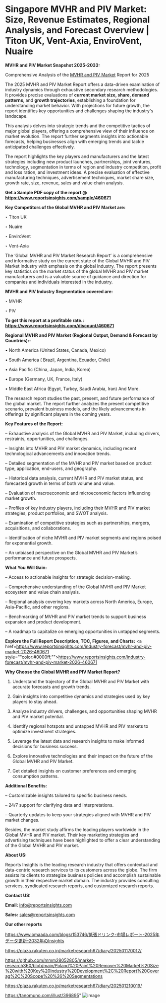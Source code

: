 # Singapore MVHR and PIV Market: Size, Revenue Estimates, Regional Analysis, and Forecast Overview | Titon UK, Vent-Axia, EnviroVent, Nuaire

<strong>MVHR and PIV Market Snapshot 2025-2033:</strong>

Comprehensive Analysis of the <a href=https://www.reportsinsights.com/sample/460671>MVHR and PIV Market</a> Report for 2025

The 2025 MVHR and PIV Market Report offers a data-driven examination of industry dynamics through exhaustive secondary research methodologies. It provides precise evaluations of <strong>current market size, share, demand patterns</strong>, and <strong>growth trajectories</strong>, establishing a foundation for understanding market behavior. With projections for future growth, the report identifies key opportunities and challenges shaping the industry's landscape.

This analysis delves into strategic trends and the competitive tactics of major global players, offering a comprehensive view of their influence on market evolution. The report further segments insights into actionable forecasts, helping businesses align with emerging trends and tackle anticipated challenges effectively.

The report highlights the key players and manufacturers and the latest strategies including new product launches, partnerships, joint ventures, technology, segmentation in terms of region and industry competition, profit and loss ration, and investment ideas. A precise evaluation of effective manufacturing techniques, advertisement techniques, market share size, growth rate, size, revenue, sales and value chain analysis.

<strong>Get a Sample PDF copy of the report @ <a href=https://www.reportsinsights.com/sample/460671 style=color:#0000ff;>https://www.reportsinsights.com/sample/460671</a></strong>

<strong>Key Competitors of the Global MVHR and PIV Market are:</strong>

‣ Titon UK

‣ Nuaire

‣ EnviroVent

‣ Vent-Axia

The ‘Global MVHR and PIV Market Research Report’ is a comprehensive and informative study on the current state of the Global MVHR and PIV Market industry with emphasis on the global industry. The report presents key statistics on the market status of the global MVHR and PIV market manufacturers and is a valuable source of guidance and direction for companies and individuals interested in the industry.

<strong>MVHR and PIV Industry Segmentation covered are:</strong>

‣ MVHR

‣ PIV

<strong>To get this report at a profitable rate.: <a href=https://www.reportsinsights.com/discount/460671 style=color:#0000ff;>https://www.reportsinsights.com/discount/460671</a></strong>

<strong>Regional MVHR and PIV Market (Regional Output, Demand &amp; Forecast by Countries):-</strong>

• North America (United States, Canada, Mexico)

• South America ( Brazil, Argentina, Ecuador, Chile)

• Asia Pacific (China, Japan, India, Korea)

• Europe (Germany, UK, France, Italy)

• Middle East Africa (Egypt, Turkey, Saudi Arabia, Iran) And More.

The research report studies the past, present, and future performance of the global market. The report further analyzes the present competitive scenario, prevalent business models, and the likely advancements in offerings by significant players in the coming years.

<strong>Key Features of the Report:</strong>

– Exhaustive analysis of the Global MVHR and PIV Market, including drivers, restraints, opportunities, and challenges.

– Insights into MVHR and PIV market dynamics, including recent technological advancements and innovation trends.

– Detailed segmentation of the MVHR and PIV market based on product type, application, end-users, and geography.

– Historical data analysis, current MVHR and PIV market status, and forecasted growth in terms of both volume and value.

– Evaluation of macroeconomic and microeconomic factors influencing market growth.

– Profiles of key industry players, including their MVHR and PIV market strategies, product portfolios, and SWOT analysis.

– Examination of competitive strategies such as partnerships, mergers, acquisitions, and collaborations.

– Identification of niche MVHR and PIV market segments and regions poised for exponential growth.

– An unbiased perspective on the Global MVHR and PIV Market’s performance and future prospects.

<strong>What You Will Gain:</strong>

– Access to actionable insights for strategic decision-making.

– Comprehensive understanding of the Global MVHR and PIV Market ecosystem and value chain analysis.

– Regional analysis covering key markets across North America, Europe, Asia-Pacific, and other regions.

– Benchmarking of MVHR and PIV market trends to support business expansion and product development.

– A roadmap to capitalize on emerging opportunities in untapped segments.

<strong>Explore the Full Report Description, TOC, Figures, and Charts:</strong>
<a href=https://www.reportsinsights.com/industry-forecast/mvhr-and-piv-market-2026-460671 style=""color:#0000ff;"">https://www.reportsinsights.com/industry-forecast/mvhr-and-piv-market-2026-460671</a>

<strong>Why Choose the Global MVHR and PIV Market Report?</strong>

1. Understand the trajectory of the Global MVHR and PIV Market with accurate forecasts and growth trends.

2. Gain insights into competitive dynamics and strategies used by key players to stay ahead.

3. Analyze industry drivers, challenges, and opportunities shaping MVHR and PIV market potential.

4. Identify regional hotspots and untapped MVHR and PIV markets to optimize investment strategies.

5. Leverage the latest data and research insights to make informed decisions for business success.

6. Explore innovative technologies and their impact on the future of the Global MVHR and PIV Market.

7. Get detailed insights on customer preferences and emerging consumption patterns.

<strong>Additional Benefits:</strong>

– Customizable insights tailored to specific business needs.

– 24/7 support for clarifying data and interpretations.

– Quarterly updates to keep your strategies aligned with MVHR and PIV market changes.

Besides, the market study affirms the leading players worldwide in the Global MVHR and PIV market. Their key marketing strategies and advertising techniques have been highlighted to offer a clear understanding of the Global MVHR and PIV market.

<strong><strong>About US</strong>:</strong>

Reports Insights is the leading research industry that offers contextual and data-centric research services to its customers across the globe. The firm assists its clients to strategize business policies and accomplish sustainable growth in their respective market domain. The industry provides consulting services, syndicated research reports, and customized research reports.

<strong>Contact US:</strong>

<p class=><b>Email:</b> <a href=mailto:info@reportsinsights.com>info@reportsinsights.com</a></p>
<p class=><b>Sales:</b> <a href=mailto:sales@reportsinsights.com>sales@reportsinsights.com</a></p>

<strong>Our other reports</strong>

<a href=https://www.omaada.com/blogs/153746/低張ドリンク-市場レポート-2025年データ更新-2032年のInsights>https://www.omaada.com/blogs/153746/低張ドリンク-市場レポート-2025年データ更新-2032年のInsights</a>

<a href=https://plaza.rakuten.co.jp/marketresearch67/diary/202501170012/>https://plaza.rakuten.co.jp/marketresearch67/diary/202501170012/</a>

<a href=https://github.com/mmm28052805/market-research360/blob/main/Poland%20Paint%20Remover%20Market%20Size%20with%20Key%20Industry%20Development%2C%20Report%20Coverag%2C%20Scope%20%26%20Segmentations>https://github.com/mmm28052805/market-research360/blob/main/Poland%20Paint%20Remover%20Market%20Size%20with%20Key%20Industry%20Development%2C%20Report%20Coverag%2C%20Scope%20%26%20Segmentations</a>

<a href=https://plaza.rakuten.co.jp/marketresearch67/diary/202501210019/>https://plaza.rakuten.co.jp/marketresearch67/diary/202501210019/</a>

<a href=https://tanomuno.com/illust/396895>https://tanomuno.com/illust/396895</a>"
![image](https://github.com/user-attachments/assets/3be5bc8c-8e33-4167-b7ee-7f1099cfdcde)
